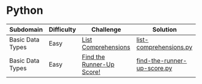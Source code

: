 
# Python

| Subdomain |	Difficulty | Challenge	| Solution |
|-----------|------------|------------|----------|
| Basic Data Types | Easy | [List Comprehensions](https://www.hackerrank.com/challenges/list-comprehensions/problem) | [list-comprehensions.py](./Python/list-comprehensions.py) |
| Basic Data Types | Easy | [Find the Runner-Up Score!](https://www.hackerrank.com/challenges/find-second-maximum-number-in-a-list/problem) | [find-the-runner-up-score.py](./Python/find-the-runner-up-score.py)




